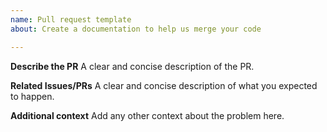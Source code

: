 ```yaml
---
name: Pull request template
about: Create a documentation to help us merge your code

---
```


**Describe the PR**
A clear and concise description of the PR.

**Related Issues/PRs**
A clear and concise description of what you expected to happen.

**Additional context**
Add any other context about the problem here.

